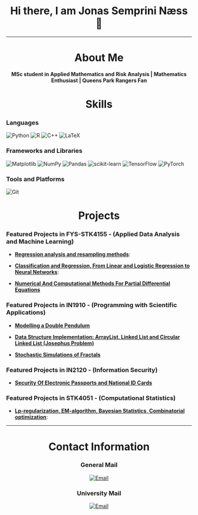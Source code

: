 <h1 align="center">Hi there, I am Jonas Semprini Næss 👋</h1>

---

<h1 align="center"> About Me </h1>

<p align="center">
  <strong> MSc student in Applied Mathematics and Risk Analysis | Mathematics Enthusiast | Queens Park Rangers Fan</strong>
</p>


<h1 align="center"> Skills </h1>

### Languages
![Python](https://img.shields.io/badge/Python-3776AB?style=for-the-badge&logo=python&logoColor=white)
![R](https://img.shields.io/badge/r-%23276DC3.svg?style=for-the-badge&logo=r&logoColor=white)
![C++](https://img.shields.io/badge/C++-00599C?style=for-the-badge&logo=cplusplus&logoColor=white)
![LaTeX](https://img.shields.io/badge/latex-%23008080.svg?style=for-the-badge&logo=latex&logoColor=white)

### Frameworks and Libraries
![Matplotlib](https://img.shields.io/badge/Matplotlib-%23ffffff.svg?style=for-the-badge&logo=Matplotlib&logoColor=black)
![NumPy](https://img.shields.io/badge/numpy-%23013243.svg?style=for-the-badge&logo=numpy&logoColor=white)
![Pandas](https://img.shields.io/badge/pandas-%23150458.svg?style=for-the-badge&logo=pandas&logoColor=white)
![scikit-learn](https://img.shields.io/badge/scikit--learn-%23F7931E.svg?style=for-the-badge&logo=scikit-learn&logoColor=white)
![TensorFlow](https://img.shields.io/badge/TensorFlow-%23FF6F00.svg?style=for-the-badge&logo=TensorFlow&logoColor=white)
![PyTorch](https://img.shields.io/badge/PyTorch-%23EE4C2C.svg?style=for-the-badge&logo=PyTorch&logoColor=white)

### Tools and Platforms
![Git](https://img.shields.io/badge/Git-F05032?style=for-the-badge&logo=git&logoColor=white)

<h1 align="center"> Projects </h1>

### Featured Projects in FYS-STK4155 - (Applied Data Analysis and Machine Learning)
- [**Regression analysis and resampling methods**](https://github.com/JonasSemprini/FYS-STK4155/tree/main/Project-1-Regression-analysis-and-resampling-methods):

- [**Classification and Regression, From Linear and Logistic Regression to Neural Networks**](https://github.com/JonasSemprini/FYS-STK4155/tree/main/Project-2-Classification-And-Regression-From-Linear-and-Logistic-Regression-to-Neural-Networks):

- [**Numerical And Computational Methods For Partial Differential Equations**](https://github.com/JonasSemprini/FYS-STK4155/tree/main/Project-3-Numerical-And-Computational-Methods-For-Partial-Differential-Equations)

### Featured Projects in IN1910 - (Programming with Scientific Applications)
- [**Modelling a Double Pendulum**](https://github.com/JonasSemprini/IN1910/tree/main/Project-1)
  
- [**Data Structure Implementation: ArrayList, Linked List and Circular Linked List (Josephus Problem)**](https://github.com/JonasSemprini/IN1910/tree/main/Project-2)
  
- [**Stochastic Simulations of Fractals**](https://github.com/JonasSemprini/IN1910/tree/main/Project-3)

### Featured Projects in IN2120 - (Information Security) 
- [**Security Of Electronic Passports and National ID Cards**](https://github.com/JonasSemprini/IN2120/tree/main/Home-Exam-Project)


### Featured Projects in STK4051 - (Computational Statistics)
- [**Lp-regularization, EM-algorithm, Bayesian Statistics, Combinatorial optimization**](https://github.com/JonasSemprini/STK4051/tree/main/Mandatory%20Assignment%20Part%201): 

-----------------------

<h1 align="center"> Contact Information </h1>


<h3 align="center"> General Mail </h3> 


<p align="center">
  <a href="mailto:jonas@semprini-naess.com"><img src="https://img.shields.io/badge/Email-jonas@semprini--naess.com-red?style=for-the-badge" alt="Email"></a>
</p>

<h3 align="center"> University Mail </h3> 


<p align="center">
  <a href="mailto:jonassna@uio.no"><img src="https://img.shields.io/badge/Email-jonassna@uio.no-red?style=for-the-badge" alt="Email"></a>
</p>
